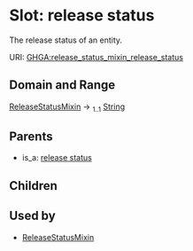 
# Slot: release status


The release status of an entity.

URI: [GHGA:release_status_mixin_release_status](https://w3id.org/GHGA/release_status_mixin_release_status)


## Domain and Range

[ReleaseStatusMixin](ReleaseStatusMixin.md) &#8594;  <sub>1..1</sub> [String](types/String.md)

## Parents

 *  is_a: [release status](release_status.md)

## Children


## Used by

 * [ReleaseStatusMixin](ReleaseStatusMixin.md)
